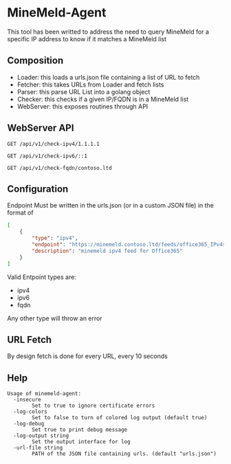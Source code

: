 # MineMeld-Agent

This tool has been writted to address the need to query MineMeld for a specific IP address to know if it matches a MineMeld list

## Composition

- Loader: this loads a urls.json file containing a list of URL to fetch
- Fetcher: this takes URLs from Loader and fetch lists
- Parser: this parse URL List into a golang object
- Checker: this checks if a given IP/FQDN is in a MineMeld list
- WebServer: this exposes routines through API

## WebServer API

```text
GET /api/v1/check-ipv4/1.1.1.1

GET /api/v1/check-ipv6/::1

GET /api/v1/check-fqdn/contoso.ltd
```

## Configuration

Endpoint Must be written in the urls.json (or in a custom JSON file) in the format of

```json
[
    {
        "type": "ipv4",
        "endpoint": "https://minemeld.contoso.ltd/feeds/office365_IPv4s",
        "description": "minemeld ipv4 feed for Office365"
    }
]
```

Valid Entpoint types are:

- ipv4
- ipv6
- fqdn

Any other type will throw an error

## URL Fetch

By design fetch is done for every URL, every 10 seconds

## Help

```text
Usage of minemeld-agent:
  -insecure
        Set to true to ignore certificate errors
  -log-colors
        Set to false to turn of colored log output (default true)
  -log-debug
        Set true to print debug message
  -log-output string
        Set the output interface for log
  -url-file string
        PATH of the JSON file containing urls. (default "urls.json")
```

